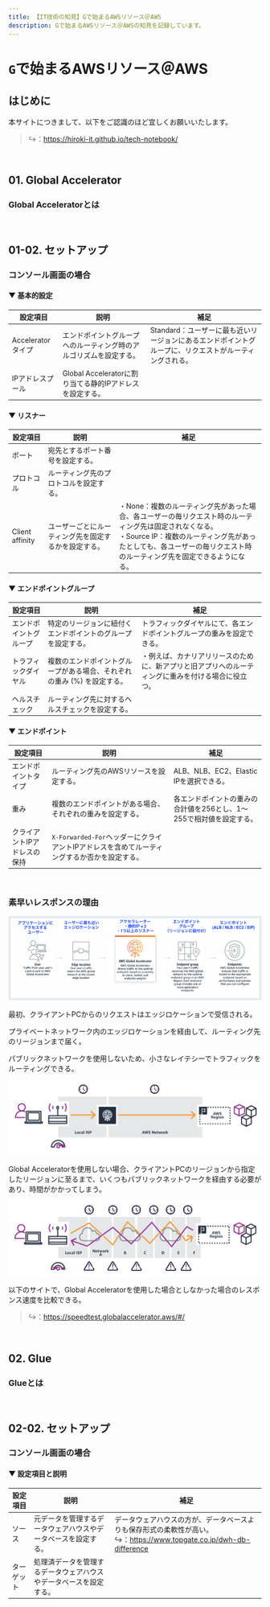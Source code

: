 ```yaml
---
title: 【IT技術の知見】Gで始まるAWSリソース＠AWS
description: Gで始まるAWSリソース＠AWSの知見を記録しています。
---
```


# `G`で始まるAWSリソース＠AWS

## はじめに

本サイトにつきまして、以下をご認識のほど宜しくお願いいたします。

> ↪️：https://hiroki-it.github.io/tech-notebook/

<br>

## 01. Global Accelerator

### Global Acceleratorとは

<br>

## 01-02. セットアップ

### コンソール画面の場合

#### ▼ 基本的設定

| 設定項目           | 説明                                                               | 補足                                                                                                   |
| ------------------ | ------------------------------------------------------------------ | ------------------------------------------------------------------------------------------------------ |
| Accelerator タイプ | エンドポイントグループへのルーティング時のアルゴリズムを設定する。 | Standard：ユーザーに最も近いリージョンにあるエンドポイントグループに、リクエストがルーティングされる。 |
| IPアドレスプール   | Global Acceleratorに割り当てる静的IPアドレスを設定する。           |                                                                                                        |

#### ▼ リスナー

| 設定項目        | 説明                                                 | 補足                                                                                                                                                                                                                              |
| --------------- | ---------------------------------------------------- | --------------------------------------------------------------------------------------------------------------------------------------------------------------------------------------------------------------------------------- |
| ポート          | 宛先とするポート番号を設定する。                     |                                                                                                                                                                                                                                   |
| プロトコル      | ルーティング先のプロトコルを設定する。               |                                                                                                                                                                                                                                   |
| Client affinity | ユーザーごとにルーティング先を固定するかを設定する。 | ・None：複数のルーティング先があった場合、各ユーザーの毎リクエスト時のルーティング先は固定されなくなる。<br>・Source IP：複数のルーティング先があったとしても、各ユーザーの毎リクエスト時のルーティング先を固定できるようになる。 |

#### ▼ エンドポイントグループ

| 設定項目               | 説明                                                                    | 補足                                                                                               |
| ---------------------- | ----------------------------------------------------------------------- | -------------------------------------------------------------------------------------------------- |
| エンドポイントグループ | 特定のリージョンに紐付くエンドポイントのグループを設定する。            | トラフィックダイヤルにて、各エンドポイントグループの重みを設定できる。                             |
| トラフィックダイヤル   | 複数のエンドポイントグループがある場合、それぞれの重み (%) を設定する。 | ・例えば、カナリアリリースのために、新アプリと旧アプリへのルーティングに重みを付ける場合に役立つ。 |
| ヘルスチェック         | ルーティング先に対するヘルスチェックを設定する。                        |                                                                                                    |

#### ▼ エンドポイント

| 設定項目                     | 説明                                                                                        | 補足                                                                |
| ---------------------------- | ------------------------------------------------------------------------------------------- | ------------------------------------------------------------------- |
| エンドポイントタイプ         | ルーティング先のAWSリソースを設定する。                                                     | ALB、NLB、EC2、Elastic IPを選択できる。                             |
| 重み                         | 複数のエンドポイントがある場合、それぞれの重みを設定する。                                  | 各エンドポイントの重みの合計値を256とし、1～255で相対値を設定する。 |
| クライアントIPアドレスの保持 | `X-Forwarded-For`ヘッダーにクライアントIPアドレスを含めてルーティングするか否かを設定する。 |                                                                     |

<br>

### 素早いレスポンスの理由

![GlobalAccelerator](https://raw.githubusercontent.com/hiroki-it/tech-notebook-images/master/images/GlobalAccelerator.png)

最初、クライアントPCからのリクエストはエッジロケーションで受信される。

プライベートネットワーク内のエッジロケーションを経由して、ルーティング先のリージョンまで届く。

パブリックネットワークを使用しないため、小さなレイテシーでトラフィックをルーティングできる。

![GlobalAccelerator導入後](https://raw.githubusercontent.com/hiroki-it/tech-notebook-images/master/images/GlobalAccelerator導入後.png)

Global Acceleratorを使用しない場合、クライアントPCのリージョンから指定したリージョンに至るまで、いくつもパブリックネットワークを経由する必要があり、時間がかかってしまう。

![GlobalAccelerator導入前](https://raw.githubusercontent.com/hiroki-it/tech-notebook-images/master/images/GlobalAccelerator導入前.png)

以下のサイトで、Global Acceleratorを使用した場合としなかった場合のレスポンス速度を比較できる。

> ↪️：https://speedtest.globalaccelerator.aws/#/

<br>

## 02. Glue

### Glueとは

<br>

## 02-02. セットアップ

### コンソール画面の場合

#### ▼ 設定項目と説明

| 設定項目   | 説明                                                               | 補足                                                                                                                    |
| ---------- | ------------------------------------------------------------------ | ----------------------------------------------------------------------------------------------------------------------- |
| ソース     | 元データを管理するデータウェアハウスやデータベースを設定する。     | データウェアハウスの方が、データベースよりも保存形式の柔軟性が高い。<br>↪️：https://www.topgate.co.jp/dwh-db-difference |
| ターゲット | 処理済データを管理するデータウェアハウスやデータベースを設定する。 |                                                                                                                         |

<br>
